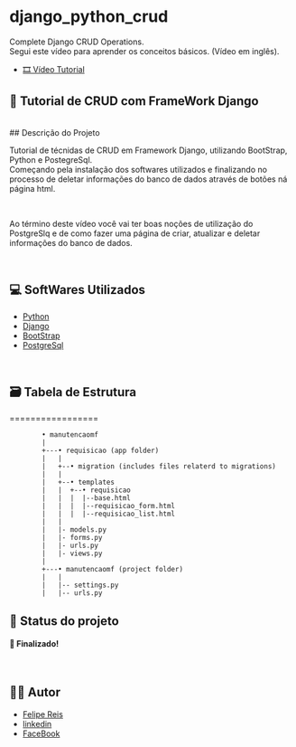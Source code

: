 # django_python_crud
Complete Django CRUD Operations.<br/>
    Segui este vídeo para aprender os conceitos básicos. (Vídeo em inglês).
    <ul>
      <li><a href="https://www.youtube.com/watch?v=N6jzspc2kds">🎞 Vídeo Tutorial</a></li>
    </ul>    


<h2 align="left">📝 Tutorial de CRUD com FrameWork Django</h2>
<br/>
## Descrição do Projeto
<p align="rigth">Tutorial de técnidas de CRUD em Framework Django, utilizando BootStrap, Python e PostegreSql.<br/>
Começando pela instalação dos softwares utilizados e finalizando no processo de deletar informações do banco de dados através de botões ná página html.</p><br/>
<p align="rigth">Ao término deste vídeo você vai ter boas noções de utilização do PostgreSlq e de como fazer uma página de criar, atualizar e deletar informações do banco de dados.</p><br/>

<h2 align="left">💻 SoftWares Utilizados</h2>
    <ul>
      <li><a href="https://www.python.org/">Python</a></li>
      <li><a href="https://www.djangoproject.com/">Django</a></li>
      <li><a href="https://getbootstrap.com/">BootStrap</a></li>
      <li><a href="https://www.postgresql.org/">PostgreSql</a></li>
    </ul>

<br/>

<h2 align="left">🗃 Tabela de Estrutura</h2>

  =================
  <!--ts-->
            • manutencaomf
            |
            +---• requisicao (app folder)
            |   |
            |   +--• migration (includes files relaterd to migrations)
            |   |
            |   +--• templates
            |   |  +--• requisicao
            |   |  |  |--base.html
            |   |  |  |--requisicao_form.html
            |   |  |  |--requisicao_list.html
            |   |     
            |   |- models.py
            |   |- forms.py
            |   |- urls.py
            |   |- views.py
            |
            +---• manutencaomf (project folder)
            |   |
            |   |-- settings.py
            |   |-- urls.py
  <!--te-->
  
  <h2 aling="left">🚦 Status do projeto</h2>
 <h4 align="left"> 
	🚀 Finalizado!
</h4>
<br/>

<h2 aling="left">🧙‍♂️ Autor</h2>
    <ul>
      <li><a href="https://github.com/fradseu">Felipe Reis</a></li>
      <li><a href="https://www.linkedin.com/in/felipe-reis-amorim-dias-de-souza-78798b4a/">linkedin</a></li>
      <li><a href="https://web.facebook.com/profile.php?id=100009164367950/">FaceBook</a></li>
    </ul>
